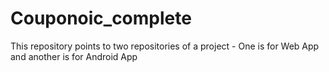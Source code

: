 # Couponoic_complete
This repository points to two repositories of a project - One is for Web App and another is for Android App
